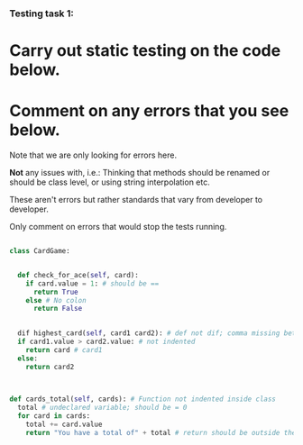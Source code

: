 ### Testing task 1:

# Carry out static testing on the code below.
# Comment on any errors that you see below.

Note that we are only looking for errors here.

**Not** any issues with, i.e.: 
Thinking that methods should be renamed or should be class level, or using string interpolation etc. 

These aren't errors but rather standards that vary from developer to developer. 

Only comment on errors that would stop the tests running.

```python

class CardGame:


  def check_for_ace(self, card):
    if card.value = 1: # should be ==
      return True
    else # No colon
      return False
   

  dif highest_card(self, card1 card2): # def not dif; comma missing between card1 and card2
  if card1.value > card2.value: # not indented
    return card # card1
  else:
    return card2
  


def cards_total(self, cards): # Function not indented inside class
  total # undeclared variable; should be = 0
  for card in cards:
    total += card.value
    return "You have a total of" + total # return should be outside the loop; total variable needs to be converted to a string to be concatanated.
  
```

<!-- Not sure if this is an intentional error or a weird bug,
but I couldn't get any tests to pass without removing self from every function; otherwise I got a 'missing 1 argument' error.

The only conclusion I could draw is it's something to do with
the class having no def __init__ so self isn't needed. -->